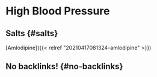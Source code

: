 # High Blood Pressure


## Salts {#salts}

[Amlodipine]({{< relref "20210417081324-amlodipine" >}})


## No backlinks! {#no-backlinks}
